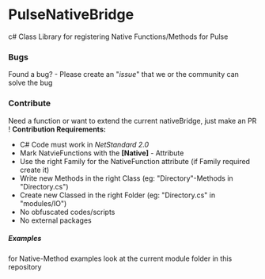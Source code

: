 # PulseNativeBridge
c# Class Library for registering Native Functions/Methods for Pulse

### Bugs
Found a bug? - Please create an "*issue*" that we or the community can solve the bug

### Contribute
Need a function or want to extend the current nativeBridge, just make an PR !
**Contribution Requirements:**
* C# Code must work in *NetStandard 2.0*
* Mark NatvieFunctions with the **[Native]** - Attribute
* Use the right Family for the NativeFunction attribute (if Family required create it)
* Write new Methods in the right Class (eg: "Directory"-Methods in "Directory.cs")
* Create new Classed in the right Folder (eg: "Directory.cs" in "modules/IO")
* No obfuscated codes/scripts
* No external packages

##### Examples
for Native-Method examples look at the current module folder in this repository
